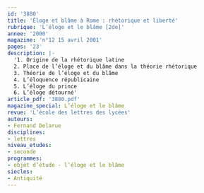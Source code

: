 ```yaml
---
id: '3880'
title: 'Éloge et blâme à Rome : rhétorique et liberté'
rubrique: 'L’éloge et le blâme [2de]'
annee: '2000'
magazine: 'n°12 15 avril 2001'
pages: '23'
description: |-
  '1. Origine de la rhétorique latine
  2. Place de l’éloge et du blâme dans la théorie rhétorique
  3. Théorie de l’éloge et du blâme
  4. L’éloquence républicaine
  5. L’éloge du prince
  6. L’éloge détourné'
article_pdf: '3880.pdf'
magazine_special: L’éloge et le blâme
revue: 'L’école des lettres des lycées'
auteurs:
- Fernand Delarue
disciplines:
- lettres
niveau_etudes:
- seconde
programmes:
- objet d’étude - l’éloge et le blâme
siecles:
- Antiquité
---
```

